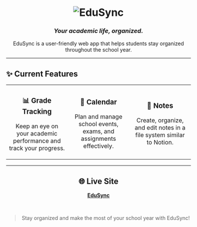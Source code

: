 <div align="center">

# ![EduSync](https://github.com/user-attachments/assets/0502b9c1-e1c5-4465-a373-f124b957d0aa)

### *Your academic life, organized.*


EduSync is a user-friendly web app that helps students stay organized throughout the school year.
</div>

---

## ✨ Current Features

<table>
  <tr>
    <td width="33%" align="center">
      <h3>📊 Grade Tracking</h3>
      <p>Keep an eye on your academic performance and track your progress.</p>
    </td>
    <td width="33%" align="center">
      <h3>📅 Calendar</h3>
      <p>Plan and manage school events, exams, and assignments effectively.</p>
    </td>
    <td width="33%" align="center">
      <h3>📝 Notes</h3>
      <p>Create, organize, and edit notes in a file system similar to Notion.</p>
    </td>
  </tr>
</table>

---

<div align="center">

## 🌐 Live Site
**[EduSync](https://edusync.ch)**

<br>

> Stay organized and make the most of your school year with EduSync!

</div>

